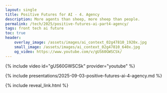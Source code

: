 ```yaml
---
layout: single
title: Positive Futures for AI - 4. Agency
description: More agents than sheep, more sheep than people.
permalink: /tech/2025/positive-futures-ai-part4-agency/
tags: front tech ai future
toc: true
header:
    overlay_image: /assets/images/ai_context_02g47810_1920x.jpg
    small_image: /assets/images/ai_context_02g47810_640x.jpg
    og_video: https://www.youtube.com/v/gUS60GWSCSk/
---
```


{% include video id="gUS60GWSCSk" provider="youtube" %}

{% include presentations/2025-09-03-positive-futures-ai-4-agency.md %}

{% include reveal_link.html %}
